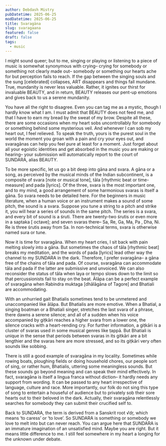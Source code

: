 ```yaml
---
author: Debdash Mistry
pubDatetime: 2025-06-25
modDatetime: 2025-06-25
title: Svaragāna
slug: svaragaana
featured: false
draft: false
tags:
  - music
---
```

I might sound queer; but to me, singing or playing or listening to a piece of music is somewhat synonymous with crying– crying for somebody or something not clearly made out– somebody or something our hearts ache for but perception fails to reach. If the gap between the singing souls and the sung \[celebrated\] collapses, ART disappears and things fall mundane. True, mundanity is never less valuable. Rather, it ignites our thirst for invaluable BEAUTY, and in return, BEAUTY releases our pent-up emotions and gives back to us a serene mundanity.

You have all the right to disagree. Even you can tag me as a mystic, though I hardly know what I am. I must admit that BEAUTY does not feed me, and that I have to earn my bread by the sweat of my brow. Despite all these, there are some occasions when my heart sobs uncontrollably for somebody or something behind some mysterious veil. And whenever I can sob my heart out, I feel relieved. To speak the truth, yours is the purest soul in the world the moment you groan with a pain and cry your eyes out, and svaragānas can help you feel pure at least for a moment. Just forget about all your egoistic identities and get absorbed in the music you are making or hearing– your submission will automatically report to the court of SUNDARA, alias BEAUTY.

To be more specific, let us go a bit deep into gāna and svara. A gāna or a song, as perceived by the musical minds of the Indian subcontinent, is a composite of svara \[note or musical tone\], tāla \[rhythmic beat or time-measure\] and pada \[lyrics\]. Of the three, svara is the most important one, and to my mind, a good arrangement of some harmonious svaras is itself a gāna. So svara needs to be detailed here. For the beginners in music literature, when a human voice or an instrument makes a sound of some pitch, the sound is a svara. Suppose you tune a string to a pitch and strike it, you will hear a series of sounds in the same pitch. The series is a svara, and every bit of sound is a śruti. There are twenty-two śrutis or even more in a saptaka \[ octave\]; and seven svaras there– Sa, Re, Ga, Ma, Pa , Dha, Ni. Re is three śrutis away from Sa. In non-technical terms, svara is otherwise named sura or tune.

Now it is time for svaragāna. When my heart cries, I sit back with pain melting slowly into a gāna. But sometimes the chaos of tāla \[rhythmic beat\] breaks my meditation, and the words of pada \[lyrics\] lead other way the channel to my SUNDARA in the dark. Therefore, I prefer svaragāna– a gāna free of the chains of tāla and pada. Of course, svaragāna can accommodate tāla and pada if the latter are submissive and unvoiced. We can also reconsider the status of tāla when laya or tempo slows down to the limit so that percussionists fail to stay on the beat. Ālāpa can be a perfect example of svaragāna when Rabindra muktaga \[dhālāgāna of Tagore\] and Bhatiali are accommodating.

With an unhurried gait Bhatialis sometimes tend to be unmetered and unaccompanied like ālāpa. But Bhatialis are more emotive. When a Bhatial, a singing boatman or a Bhatiali singer, stretches the last svara of a phrase, there dawns a serene silence; and all of a sudden when his voice accompanied by giṭkāri reaches a higher svara from a lower one, the silence cracks with a heart-rending cry. For further information, a giṭkāri is a cluster of svaras used in some musical genres like ṭappā. But Bhatiali is unique in the sense that periods between svaras in its gitkāri are a bit lengthier and the svaras here are more stressed, and so its giṭkāri very often sounds like sobbing.

There is still a good example of svaragāna in my locality. Sometimes while rowing boats, ploughing fields or doing household chores, our people sort of sing, or rather hum, Bhatialis, uttering some meaningless sounds. But these sounds go beyond meaning and can speak their mind effectively. In fact, svaragāna is itself a lingua franca without diction– it hardly needs any support from wording. It can be passed to any heart irrespective of language, culture and race. More importantly, our folk do not sing this type of song to entertain a houseful of audience but to privately sob their sore hearts out to their beloved in the dark. Actually, their svaragāna relentlessly searches for somebody they can submit their crucified self to.

Back to SUNDARA, the term is derived from a Sanskrit root √dṛ, which means ‘to caress’ or ‘to love’. So SUNDARA is something or somebody we love to melt into but can never reach. You can argue here that SUNDARA is an immature imagination of an unsatisfied mind. Maybe you are right. But it means little difference to me. I still feel somewhere in my heart a longing for the unknown under debate.